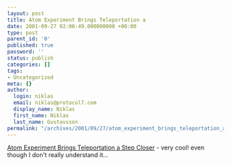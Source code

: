 ```yaml
---
layout: post
title: Atom Experiment Brings Teleportation a
date: 2001-09-27 02:00:49.000000000 +00:00
type: post
parent_id: '0'
published: true
password: ''
status: publish
categories: []
tags:
- Uncategorized
meta: {}
author:
  login: niklas
  email: niklas@protocol7.com
  display_name: Niklas
  first_name: Niklas
  last_name: Gustavsson
permalink: "/archives/2001/09/27/atom_experiment_brings_teleportation_a/"
---
```

[Atom Experiment Brings Teleportation a Step Closer](http://dailynews.yahoo.com/h/nm/20010926/sc/science_quantum_dc_1.html) - very cool! even though I don't really understand it...

